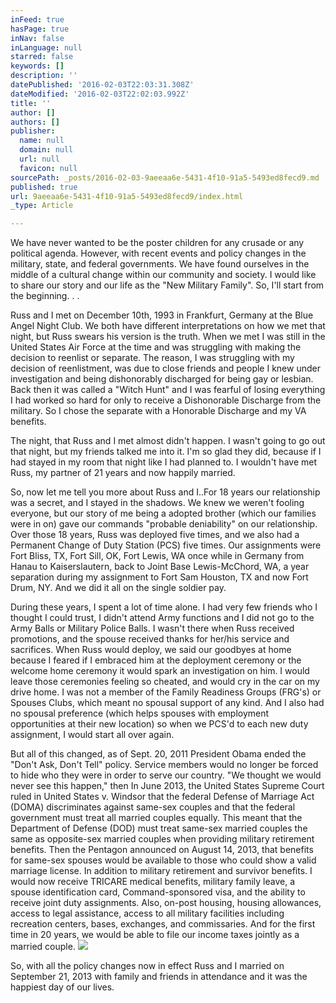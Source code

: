 ```yaml
---
inFeed: true
hasPage: true
inNav: false
inLanguage: null
starred: false
keywords: []
description: ''
datePublished: '2016-02-03T22:03:31.308Z'
dateModified: '2016-02-03T22:02:03.992Z'
title: ''
author: []
authors: []
publisher:
  name: null
  domain: null
  url: null
  favicon: null
sourcePath: _posts/2016-02-03-9aeeaa6e-5431-4f10-91a5-5493ed8fecd9.md
published: true
url: 9aeeaa6e-5431-4f10-91a5-5493ed8fecd9/index.html
_type: Article

---
```

We have never wanted to be the poster children for any crusade or any political agenda.  However, with recent events and policy changes in the military, state, and federal governments.  We have found ourselves in the middle of a cultural change within our community and society.  I would like to share our story and our life as the "New Military Family".  So, I'll start from the beginning. . .

Russ and I met on December 10th, 1993 in Frankfurt, Germany at the Blue Angel Night Club.  We both have different interpretations on how we met that night, but Russ swears his version is the truth.  When we met I was still in the United States Air Force at the time and was struggling with making the decision to reenlist or separate.  The reason, I was struggling with my decision of reenlistment, was due to close friends and people I knew under investigation and being dishonorably discharged for being gay or lesbian.  Back then it was called a "Witch Hunt" and I was fearful of losing everything I had worked so hard for only to receive a Dishonorable Discharge from the military.  So I chose the separate with a Honorable Discharge and my VA benefits.

The night, that Russ and I met almost didn't happen.  I wasn't going to go out that night, but my friends talked me into it.  I'm so glad they did, because if I had stayed in my room that night like I had planned to.  I wouldn't have met Russ, my partner of 21 years and now happily married. 

So, now let me tell you more about Russ and I..For 18 years our relationship was a secret, and I stayed in the shadows.  We knew we weren't fooling everyone, but our story of me being a adopted brother (which our families were in on) gave our commands "probable deniability" on our relationship.  Over those 18 years, Russ was deployed five times, and we also had a Permanent Change of Duty Station (PCS) five times.  Our assignments were Fort Bliss, TX, Fort Sill, OK, Fort Lewis, WA once while in Germany from Hanau to Kaiserslautern, back to Joint Base Lewis-McChord, WA, a year separation during my assignment  to Fort Sam Houston, TX and now Fort Drum, NY.  And we did it all on the single soldier pay.

During these years, I spent a lot of time alone.  I had very few friends who I thought I could trust, I didn't attend Army functions and I did not go to the Army Balls or Military Police Balls.  I wasn't there when Russ received promotions, and the spouse received thanks for her/his service and sacrifices.  When Russ would deploy, we said our goodbyes at home because I feared if I embraced him at the deployment ceremony or the welcome home ceremony it would spark an investigation on him.  I would leave those ceremonies feeling so cheated, and would cry in the car on my drive home.  I was not a member of the Family Readiness Groups (FRG's) or Spouses Clubs, which meant no spousal support of any kind.   And I also had no spousal preference (which helps spouses with employment opportunities at their new location) so when we PCS'd to each new duty assignment, I would start all over again.

But all of this changed, as of Sept. 20, 2011 President Obama ended the "Don't Ask, Don't Tell" policy.  Service members would no longer be forced to hide who they were in order to serve our country.  "We thought we would never see this happen," then In June 2013, the United States Supreme Court ruled in United States v. Windsor that the federal Defense of Marriage Act (DOMA) discriminates against same-sex couples and that the federal government must treat all married couples equally. This meant that the Department of Defense (DOD) must treat same-sex married couples the same as opposite-sex married couples when providing military retirement benefits.  Then the Pentagon announced on August 14, 2013, that benefits for same-sex spouses would be available to those who could show a valid marriage license.  In addition to military retirement and survivor benefits.  I would now receive TRICARE medical benefits, military family leave, a spouse identification card, Command-sponsored visa, and the ability to receive joint duty assignments.  Also, on-post housing, housing allowances, access to legal assistance, access to all military facilities including recreation centers, bases, exchanges, and commissaries.  And for the first time in 20 years, we would be able to file our income taxes jointly as a married couple.
![](https://the-grid-user-content.s3-us-west-2.amazonaws.com/5e5c076f-0769-4a07-87d4-6a34e073d683.jpg)

So, with all the policy changes now in effect Russ and I married on September 21, 2013 with family and friends in attendance and it was the happiest day of our lives.
